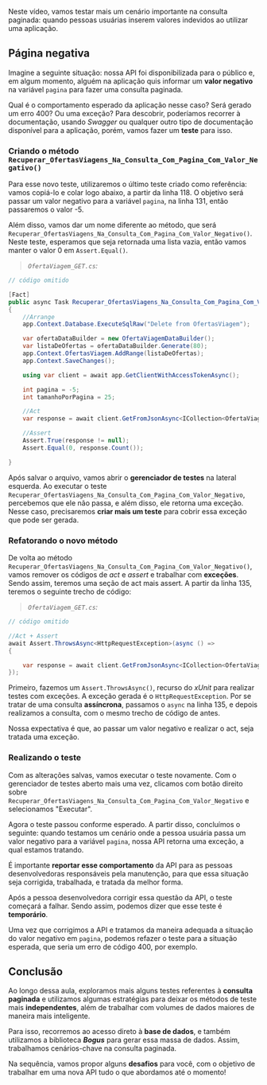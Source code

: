 ﻿Neste vídeo, vamos testar mais um cenário importante na consulta paginada: quando pessoas usuárias inserem valores indevidos ao utilizar uma aplicação. 

## Página negativa

Imagine a seguinte situação: nossa API foi disponibilizada para o público e, em algum momento, alguém na aplicação quis informar um **valor negativo** na variável `pagina` para fazer uma consulta paginada.

Qual é o comportamento esperado da aplicação nesse caso? Será gerado um erro 400? Ou uma exceção? Para descobrir, poderíamos recorrer à documentação, usando *Swagger* ou qualquer outro tipo de documentação disponível para a aplicação, porém, vamos fazer um **teste** para isso.

### Criando o método `Recuperar_OfertasViagens_Na_Consulta_Com_Pagina_Com_Valor_Negativo()`

Para esse novo teste, utilizaremos o último teste criado como referência: vamos copiá-lo e colar logo abaixo, a partir da linha 118. O objetivo será passar um valor negativo para a variável `pagina`, na linha 131, então passaremos o valor -5.

Além disso, vamos dar um nome diferente ao método, que será `Recuperar_OfertasViagens_Na_Consulta_Com_Pagina_Com_Valor_Negativo()`. Neste teste, esperamos que seja retornada uma lista vazia, então vamos manter o valor 0 em `Assert.Equal()`. 

> *`OfertaViagem_GET.cs`:*

```cs
// código omitido

[Fact]
public async Task Recuperar_OfertasViagens_Na_Consulta_Com_Pagina_Com_Valor_Negativo()
{
    //Arrange
    app.Context.Database.ExecuteSqlRaw("Delete from OfertasViagem");

    var ofertaDataBuilder = new OfertaViagemDataBuilder();
    var listaDeOfertas = ofertaDataBuilder.Generate(80);
    app.Context.OfertasViagem.AddRange(listaDeOfertas);
    app.Context.SaveChanges();

    using var client = await app.GetClientWithAccessTokenAsync();

    int pagina = -5;
    int tamanhoPorPagina = 25;

    //Act
    var response = await client.GetFromJsonAsync<ICollection<OfertaViagem>>($"/ofertas-viagem?pagina={pagina}&tamanhoPorPagina={tamanhoPorPagina}");

    //Assert
    Assert.True(response != null);
    Assert.Equal(0, response.Count());

}
```

Após salvar o arquivo, vamos abrir o **gerenciador de testes** na lateral esquerda. Ao executar o teste `Recuperar_OfertasViagens_Na_Consulta_Com_Pagina_Com_Valor_Negativo`, percebemos que ele não passa, e além disso, ele retorna uma exceção. Nesse caso, precisaremos **criar mais um teste** para cobrir essa exceção que pode ser gerada. 

### Refatorando o novo método

De volta ao método `Recuperar_OfertasViagens_Na_Consulta_Com_Pagina_Com_Valor_Negativo()`, vamos remover os códigos de *act* e *assert* e trabalhar com **exceções**. Sendo assim, teremos uma seção de act mais assert. A partir da linha 135, teremos o seguinte trecho de código: 

> *`OfertaViagem_GET.cs`:*

```cs
// código omitido

//Act + Assert
await Assert.ThrowsAsync<HttpRequestException>(async () =>
{

    var response = await client.GetFromJsonAsync<ICollection<OfertaViagem>>($"/ofertas-viagem?pagina={pagina}&tamanhoPorPagina={tamanhoPorPagina}");
});
```

Primeiro, fazemos um `Assert.ThrowsAsync()`, recurso do *xUnit* para realizar testes com exceções. A exceção gerada é o `HttpRequestException`. Por se tratar de uma consulta **assíncrona**, passamos o `async` na linha 135, e depois realizamos a consulta, com o mesmo trecho de código de antes. 

Nossa expectativa é que, ao passar um valor negativo e realizar o act, seja tratada uma exceção. 

### Realizando o teste

Com as alterações salvas, vamos executar o teste novamente. Com o gerenciador de testes aberto mais uma vez, clicamos com botão direito sobre `Recuperar_OfertasViagens_Na_Consulta_Com_Pagina_Com_Valor_Negativo` e selecionamos "Executar".

Agora o teste passou conforme esperado. A partir disso, concluímos o seguinte: quando testamos um cenário onde a pessoa usuária passa um valor negativo para a variável `pagina`, nossa API retorna uma exceção, a qual estamos tratando. 

É importante **reportar esse comportamento** da API para as pessoas desenvolvedoras responsáveis pela manutenção, para que essa situação seja corrigida, trabalhada, e tratada da melhor forma. 

Após a pessoa desenvolvedora corrigir essa questão da API, o teste começará a falhar. Sendo assim, podemos dizer que esse teste é **temporário**. 

Uma vez que corrigimos a API e tratamos da maneira adequada a situação do valor negativo em `pagina`, podemos refazer o teste para a situação esperada, que seria um erro de código 400, por exemplo. 

## Conclusão

Ao longo dessa aula, exploramos mais alguns testes referentes à **consulta paginada** e utilizamos algumas estratégias para deixar os métodos de teste mais **independentes**, além de trabalhar com volumes de dados maiores de maneira mais inteligente. 

Para isso, recorremos ao acesso direto à **base de dados**, e também utilizamos a biblioteca ***Bogus*** para gerar essa massa de dados. Assim, trabalhamos cenários-chave na consulta paginada. 

Na sequência, vamos propor alguns **desafios** para você, com o objetivo de trabalhar em uma nova API tudo o que abordamos até o momento!